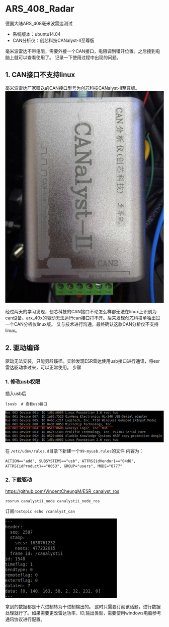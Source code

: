 # ARS_408_Radar
德国大陆ARS_408毫米波雷达测试
- 系统版本：ubuntu14.04
- CAN分析仪：创芯科技CANalyst-II至尊版


毫米波雷达不带电阻，需要外接一个CAN接口，电阻调到错开位置。之后接到电脑上就可以查看使用了。
记录一下使用过程中出现的问题。

## 1. CAN接口不支持linux
毫米波雷达厂家赠送的CAN接口型号为创芯科技CANalyst-II至尊版。
![img](img/canalyst_II.jpg)

经过两天的学习发现，创芯科技的CAN接口不论怎么样都无法在linux上识别为can设备。arx_40x的驱动无法运行can接口打不开。后来发现创芯科技单独出过一个CAN分析仪linux版。
又与技术进行沟通，最终确认这款CAN分析仪不支持linux。

## 2. 驱动编译
驱动无法安装，只能另辟蹊径。实验发现ESR雷达使用usb接口进行通讯，将esr雷达驱动拿过来，可以正常使用。
步骤
### 1. 修改usb权限
插入usb后
```shell
lsusb  # 查看usb接口
```
![img](img/lsusb_.png)

在
`/etc/udev/rules.d`目录下新建一个`99-myusb.rules`的文件
内容为：
```shell
ACTION=="add", SUBSYSTEMS=="usb", ATTRS{idVendor}=="04d8", ATTRS{idProduct}=="0053", GROUP="users", MODE="0777"
```

### 2. 下载驱动
https://github.com/VincentCheungM/ESR_canalyst_ros

```shell
rosrun canalystii_node canalystii_node_ros
```
订阅`rostopic echo /canalyst_can`

![img](img/canalyst.png)

拿到的数据都是十六进制转为十进制输出的。
这时只需要订阅该话题，进行数据处理就行了。如果需要更改雷达功率，ID,输出类型，需要使用windows电脑参考通讯协议进行配置。

